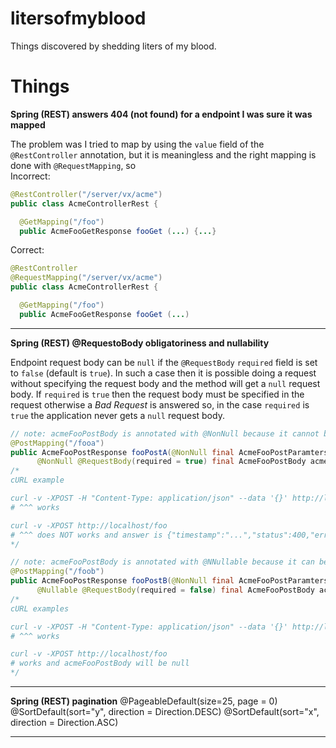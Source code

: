 # litersofmyblood

Things discovered by shedding liters of my blood.

# Things

**Spring (REST) answers 404 (not found) for a endpoint I was sure it was mapped**

The problem was I tried to map by using the `value` field of the `@RestController` annotation, but it is meaningless and the right mapping is done with `@RequestMapping`, so  
Incorrect:
```java
@RestController("/server/vx/acme")
public class AcmeControllerRest {

  @GetMapping("/foo")
  public AcmeFooGetResponse fooGet (...) {...}
```

Correct:
```java
@RestController
@RequestMapping("/server/vx/acme")
public class AcmeControllerRest {

  @GetMapping("/foo")
  public AcmeFooGetResponse fooGet (...) 
```

---

**Spring (REST) @RequestoBody obligatoriness and nullability**

Endpoint request body can be `null` if the `@RequestBody` `required` field is set to `false` (default is `true`). In such a case then it is possible doing a request without specifying the request body and the method will get a `null` request body. If `required` is `true` then the request body must be specified in the request otherwise a _Bad Request_ is answered so, in the case `required` is `true` the application never gets a `null` request body.

```java
// note: acmeFooPostBody is annotated with @NonNull because it cannot be null as @RequestBody required is true.
@PostMapping("/fooa")
public AcmeFooPostResponse fooPostA(@NonNull final AcmeFooPostParamters acmeFooPostParamters,
      @NonNull @RequestBody(required = true) final AcmeFooPostBody acmeFooPostBody) { ... }
/*
cURL example

curl -v -XPOST -H "Content-Type: application/json" --data '{}' http://localhost/foo
# ^^^ works

curl -v -XPOST http://localhost/foo
# ^^^ does NOT works and answer is {"timestamp":"...","status":400,"error":"Bad Request","path":"/foo"}
*/

// note: acmeFooPostBody is annotated with @NNullable because it can be null as @RequestBody required is false.
@PostMapping("/foob")
public AcmeFooPostResponse fooPostB(@NonNull final AcmeFooPostParamters acmeFooPostParamters,
      @Nullable @RequestBody(required = false) final AcmeFooPostBody acmeFooPostBody) { ... }
/*
cURL examples

curl -v -XPOST -H "Content-Type: application/json" --data '{}' http://localhost/foo
# ^^^ works

curl -v -XPOST http://localhost/foo
# works and acmeFooPostBody will be null
*/


```


---

**Spring (REST) pagination**
@PageableDefault(size=25, page = 0)
      @SortDefault(sort="y", direction = Direction.DESC) @SortDefault(sort="x", direction = Direction.ASC) 

---

